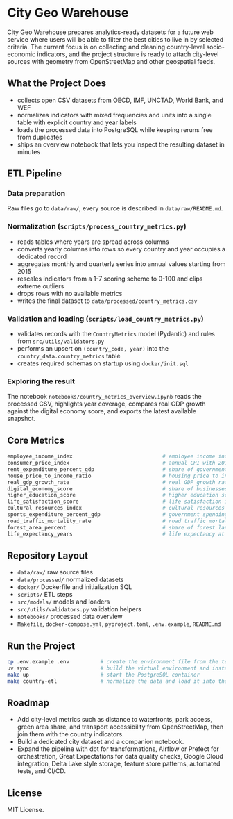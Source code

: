 # City Geo Warehouse

City Geo Warehouse prepares analytics-ready datasets for a future web service where users will be able to filter the best cities to live in by selected criteria. The current focus is on collecting and cleaning country-level socio-economic indicators, and the project structure is ready to attach city-level sources with geometry from OpenStreetMap and other geospatial feeds.

## What the Project Does
- collects open CSV datasets from OECD, IMF, UNCTAD, World Bank, and WEF
- normalizes indicators with mixed frequencies and units into a single table with explicit country and year labels
- loads the processed data into PostgreSQL while keeping reruns free from duplicates
- ships an overview notebook that lets you inspect the resulting dataset in minutes

## ETL Pipeline

### Data preparation
Raw files go to `data/raw/`, every source is described in `data/raw/README.md`.

### Normalization (`scripts/process_country_metrics.py`)
- reads tables where years are spread across columns
- converts yearly columns into rows so every country and year occupies a dedicated record
- aggregates monthly and quarterly series into annual values starting from 2015
- rescales indicators from a 1-7 scoring scheme to 0-100 and clips extreme outliers
- drops rows with no available metrics
- writes the final dataset to `data/processed/country_metrics.csv`

### Validation and loading (`scripts/load_country_metrics.py`)
- validates records with the `CountryMetrics` model (Pydantic) and rules from `src/utils/validators.py`
- performs an upsert on `(country_code, year)` into the `country_data.country_metrics` table
- creates required schemas on startup using `docker/init.sql`

### Exploring the result
The notebook `notebooks/country_metrics_overview.ipynb` reads the processed CSV, highlights year coverage, compares real GDP growth against the digital economy score, and exports the latest available snapshot.

## Core Metrics
```bash
employee_income_index                             # employee income index per household in local currency;
consumer_price_index                              # annual CPI with 2015 = 100;
rent_expenditure_percent_gdp                      # share of government rent expenses relative to GDP;
house_price_to_income_ratio                       # housing price to income ratio averaged across quarters;
real_gdp_growth_rate                              # real GDP growth rate in percent;
digital_economy_score                             # share of businesses using the internet;
higher_education_score                            # higher education score rescaled from 1-7 to 0-100;
life_satisfaction_score                           # life satisfaction index from 0 to 10;
cultural_resources_index                          # cultural resources score rescaled from 1-7 to 0-100;
sports_expenditure_percent_gdp                    # government spending on sports as a percentage of GDP;
road_traffic_mortality_rate                       # road traffic mortality per 100000 inhabitants;
forest_area_percent                               # share of forest land within total territory;
life_expectancy_years                             # life expectancy at birth in years.
```

## Repository Layout
- `data/raw/` raw source files
- `data/processed/` normalized datasets
- `docker/` Dockerfile and initialization SQL
- `scripts/` ETL steps
- `src/models/` models and loaders
- `src/utils/validators.py` validation helpers
- `notebooks/` processed data overview
- `Makefile`, `docker-compose.yml`, `pyproject.toml`, `.env.example`, `README.md`

## Run the Project
```bash
cp .env.example .env          # create the environment file from the template
uv sync                       # build the virtual environment and install dependencies
make up                       # start the PostgreSQL container
make country-etl              # normalize the data and load it into the database
```

## Roadmap
- Add city-level metrics such as distance to waterfronts, park access, green area share, and transport accessibility from OpenStreetMap, then join them with the country indicators.
- Build a dedicated city dataset and a companion notebook.
- Expand the pipeline with dbt for transformations, Airflow or Prefect for orchestration, Great Expectations for data quality checks, Google Cloud integration, Delta Lake style storage, feature store patterns, automated tests, and CI/CD.

## License
MIT License.
